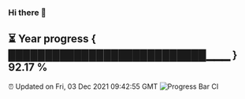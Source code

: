 ### Hi there 👋
⏳ Year progress { ███████████████████████████▁▁▁ } 92.17 %
---
⏰ Updated on Fri, 03 Dec 2021 09:42:55 GMT
![Progress Bar CI](https://github.com/liununu/liununu/workflows/Progress%20Bar%20CI/badge.svg)

